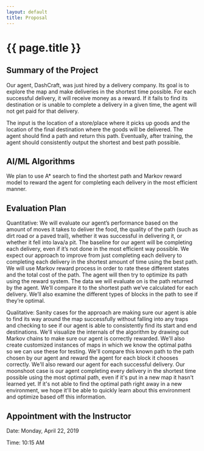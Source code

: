 ```yaml
---
layout: default
title: Proposal
---
```


# {{ page.title }}

## Summary of the Project

Our agent, DashCraft, was just hired by a delivery company. Its goal is to explore the map and make deliveries in the shortest time possible. For each successful delivery, it will receive money as a reward. If it fails to find its destination or is unable to complete a delivery in a given time, the agent will not get paid for that delivery.

The input is the location of a store/place where it picks up goods and the location of the final destination where the goods will be delivered. The agent should find a path and return this path. Eventually, after training, the agent should consistently output the shortest and best path possible.


## AI/ML Algorithms

We plan to use A* search to find the shortest path and Markov reward model to reward the agent for completing each delivery in the most efficient manner.


## Evaluation Plan

Quantitative:
We will evaluate our agent’s performance based on the amount of moves it takes to deliver the food, the quality of the path (such as dirt road or a paved trail), whether it was successful in delivering it, or whether it fell into lava/a pit. The baseline for our agent will be completing each delivery, even if it’s not done in the most efficient way possible. We expect our approach to improve from just completing each delivery to completing each delivery in the shortest amount of time using the best path. We will use Markov reward process in order to rate these different states and the total cost of the path. The agent will then try to optimize its path using the reward system. The data we will evaluate on is the path returned by the agent. We’ll compare it to the shortest path we’ve calculated for each delivery. We’ll also examine the different types of blocks in the path to see if they’re optimal.

Qualitative:
Sanity cases for the approach are making sure our agent is able to find its way around the map successfully without falling into any traps and checking to see if our agent is able to consistently find its start and end destinations. We'll visualize the internals of the algorithm by drawing out Markov chains to make sure our agent is correctly rewarded. We'll also create customized instances of maps in which we know the optimal paths so we can use these for testing. We'll compare this known path to the path chosen by our agent and reward the agent for each block it chooses correctly. We'll also reward our agent for each successful delivery. Our moonshoot case is our agent completing every delivery in the shortest time possible using the most optimal path, even if it's put in a new map it hasn't learned yet. If it's not able to find the optimal path right away in a new environment, we hope it'll be able to quickly learn about this environment and optimize based off this information.


## Appointment with the Instructor

Date: Monday, April 22, 2019

Time: 10:15 AM

